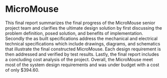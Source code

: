 # MicroMouse
This final report summarizes the final progress of the MicroMouse senior project team and clarifies the ultimate design solution by first discussing the problem definition, posed solution, and benefits of implementation. Secondly the as built specifications address the mechanical and electrical technical specifications which include drawings, diagrams, and schematics that illustrate the final constructed MicroMouse. Each design requirement is then addressed and verified by test results. Lastly, the final report includes a concluding cost analysis of the project. Overall, the MicroMouse meet most of the system design requirements and was under budget with a cost of only $394.60.  
